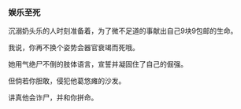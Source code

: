 ### 娱乐至死

沉溺奶头乐的人时刻准备着，为了微不足道的事献出自己9块9包邮的生命。

我说，你再不换个姿势会器官衰竭而死哦。

她用气绝尸不倒的肢体语言，宣誓并凝固住了自己的倔强。

但倘若你胆敢，侵犯他葛悠瘫的沙发。

讲真他会诈尸，并和你拼命。
